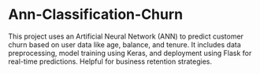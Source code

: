 # Ann-Classification-Churn
This project uses an Artificial Neural Network (ANN) to predict customer churn based on user data like age, balance, and tenure. It includes data preprocessing, model training using Keras, and deployment using Flask for real-time predictions. Helpful for business retention strategies.
